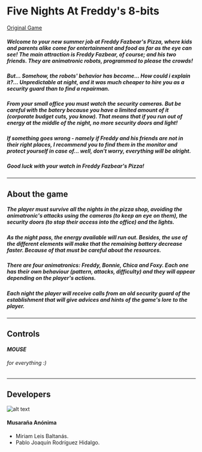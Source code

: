 # Five Nights At Freddy's 8-bits
[Original Game](https://store.steampowered.com/app/319510/Five_Nights_at_Freddys)

##### Welcome to your new summer job at Freddy Fazbear's Pizza, where kids and parents alike come for entertainment and food as far as the eye can see! The main attraction is Freddy Fazbear, of course; and his two friends. They are animatronic robots, programmed to please the crowds!

##### But... Somehow, the robots' behavior has become... How could i explain it?... Unpredictable at night, and it was much cheaper to hire you as a security guard than to find a repairman.

##### From your small office you must watch the security cameras. But be careful with the batery because you have a limited amount of it (corporate budget cuts, you know). That means that if you run out of energy at the middle of the night, no more security doors and light!

##### If something goes wrong - namely if Freddy and his friends are not in their right places, I recommend you to find them in the monitor and protect yourself in case of... well, don't worry, everything will be alright.

##### Good luck with your watch in Freddy Fazbear's Pizza!

***********************************************************************************

## About the game

##### The player must *survive* all the nights in the pizza shop, avoiding the animatronic's attacks using the cameras (to keep an eye on them), the security doors (to stop their access into the office) and the lights.

##### As the night pass, the energy available will run out. Besides, the use of the different elements will make that the remaining *battery decrease* faster. Because of that must be careful about the resources.

##### There are *four animatronics*: Freddy, Bonnie, Chica and Foxy. Each one has their own behaviour (pattern, attacks, difficulty) and they will appear depending on the player's actions.

##### Each night the player will receive calls from an old security guard of the establishment that will give advices and hints of the game's lore to the player.

***********************************************************************************

## Controls

#### *MOUSE* 
###### for everything :)

***********************************************************************************

## Developers

![alt text](https://user-images.githubusercontent.com/42590067/46221373-32624800-c34d-11e8-8965-e3fdaaf55e24.png "Musaraña Anonima Logo")
#### Musaraña Anónima

* Miriam Leis Baltanás.
* Pablo Joaquín Rodríguez Hidalgo.




